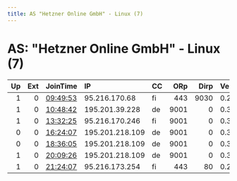 ```yaml
---
title: AS "Hetzner Online GmbH" - Linux (7)
---
```


# AS: "Hetzner Online GmbH" - Linux (7)

|   Up |   Ext | JoinTime                                                                                            | IP              | CC   |   ORp |   Dirp | Version   | Contact                   | Nickname         |   eFamMembers |
|-----:|------:|:----------------------------------------------------------------------------------------------------|:----------------|:-----|------:|-------:|:----------|:--------------------------|:-----------------|--------------:|
|    1 |     0 | [09:49:53](https://metrics.torproject.org/rs.html#details/33925888F5DB4CD014E5718CB3B1FC82BFE1AD37) | 95.216.170.68   | fi   |   443 |   9030 | 0.2.9.16  | None                      | JdMtOrReLaY3     |             3 |
|    1 |     0 | [10:48:42](https://metrics.torproject.org/rs.html#details/2B62FCD2F4486AB6C2BB9FD275998CEF642F0184) | 195.201.39.228  | de   |  9001 |      0 | 0.3.3.9   | spam123213123131123 at re | 12uiklkf1234     |             1 |
|    1 |     0 | [13:32:25](https://metrics.torproject.org/rs.html#details/D5B9E34D355951553736770552A095E7E29F7E13) | 95.216.170.246  | fi   |  9001 |      0 | 0.3.3.9   | spam123213123131123 at re | hellyeah2211     |             1 |
|    0 |     0 | [16:24:07](https://metrics.torproject.org/rs.html#details/9071A7E58893C6331D4C683118E41A9B5BE36086) | 195.201.218.109 | de   |  9001 |      0 | 0.3.3.7   | None                      | hacktheplanet    |             1 |
|    0 |     0 | [18:36:05](https://metrics.torproject.org/rs.html#details/6467FD12FD60578CDE7045C02B8993529B91C796) | 195.201.218.109 | de   |  9001 |      0 | 0.3.3.7   | None                      | hacktheplanet    |             1 |
|    1 |     0 | [20:09:26](https://metrics.torproject.org/rs.html#details/D45D6AB14955316EA867906BAACE92CFDBDA5C2C) | 195.201.218.109 | de   |  9001 |      0 | 0.3.3.7   | 20EE126C6B5C53D48F9D3D21C | PlatzHalterFFTDF |             1 |
|    1 |     0 | [21:24:07](https://metrics.torproject.org/rs.html#details/3BE054AAA8CC7784992BDFD2795A0A4DFBE6DF76) | 95.216.173.254  | fi   |   443 |     80 | 0.2.9.11  | None                      | callous          |             1 |
